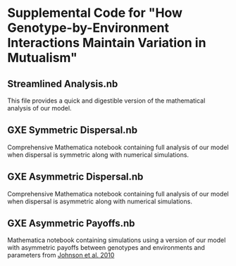 # Supplemental Code for "How Genotype-by-Environment Interactions Maintain Variation in Mutualism" 

## Streamlined Analysis.nb
This file provides a quick and digestible version of the mathematical analysis of our model. 

## GXE Symmetric Dispersal.nb
Comprehensive Mathematica notebook containing full analysis of our model when dispersal is symmetric along with numerical simulations. 


## GXE Asymmetric Dispersal.nb
Comprehensive Mathematica notebook containing full analysis of our model when dispersal is asymmetric along with numerical simulations. 

## GXE Asymmetric Payoffs.nb
Mathematica notebook containing simulations using a version of our model with asymmetric payoffs between genotypes and environments and parameters from [Johnson et al. 2010](https://www.pnas.org/doi/10.1073/pnas.0906710107) 

